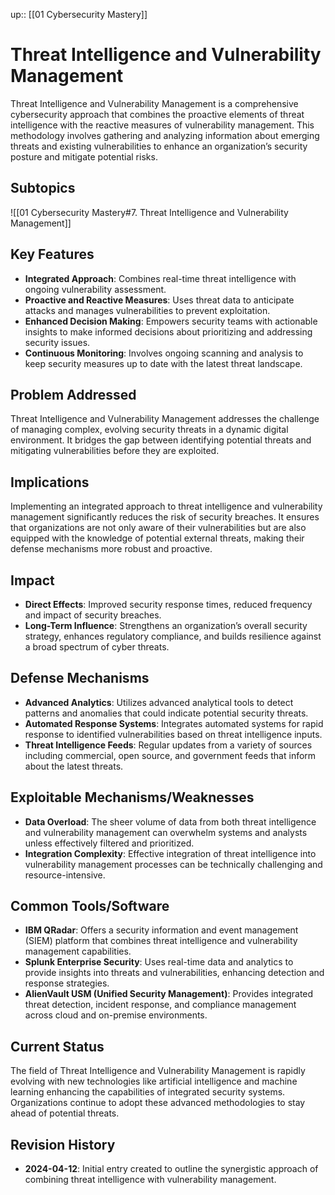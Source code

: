 up:: [[01 Cybersecurity Mastery]]

# Threat Intelligence and Vulnerability Management

Threat Intelligence and Vulnerability Management is a comprehensive cybersecurity approach that combines the proactive elements of threat intelligence with the reactive measures of vulnerability management. This methodology involves gathering and analyzing information about emerging threats and existing vulnerabilities to enhance an organization’s security posture and mitigate potential risks.

## Subtopics

![[01 Cybersecurity Mastery#7. Threat Intelligence and Vulnerability Management]]

## Key Features

- **Integrated Approach**: Combines real-time threat intelligence with ongoing vulnerability assessment.
- **Proactive and Reactive Measures**: Uses threat data to anticipate attacks and manages vulnerabilities to prevent exploitation.
- **Enhanced Decision Making**: Empowers security teams with actionable insights to make informed decisions about prioritizing and addressing security issues.
- **Continuous Monitoring**: Involves ongoing scanning and analysis to keep security measures up to date with the latest threat landscape.

## Problem Addressed

Threat Intelligence and Vulnerability Management addresses the challenge of managing complex, evolving security threats in a dynamic digital environment. It bridges the gap between identifying potential threats and mitigating vulnerabilities before they are exploited.

## Implications

Implementing an integrated approach to threat intelligence and vulnerability management significantly reduces the risk of security breaches. It ensures that organizations are not only aware of their vulnerabilities but are also equipped with the knowledge of potential external threats, making their defense mechanisms more robust and proactive.

## Impact

- **Direct Effects**: Improved security response times, reduced frequency and impact of security breaches.
- **Long-Term Influence**: Strengthens an organization’s overall security strategy, enhances regulatory compliance, and builds resilience against a broad spectrum of cyber threats.

## Defense Mechanisms

- **Advanced Analytics**: Utilizes advanced analytical tools to detect patterns and anomalies that could indicate potential security threats.
- **Automated Response Systems**: Integrates automated systems for rapid response to identified vulnerabilities based on threat intelligence inputs.
- **Threat Intelligence Feeds**: Regular updates from a variety of sources including commercial, open source, and government feeds that inform about the latest threats.

## Exploitable Mechanisms/Weaknesses

- **Data Overload**: The sheer volume of data from both threat intelligence and vulnerability management can overwhelm systems and analysts unless effectively filtered and prioritized.
- **Integration Complexity**: Effective integration of threat intelligence into vulnerability management processes can be technically challenging and resource-intensive.

## Common Tools/Software

- **IBM QRadar**: Offers a security information and event management (SIEM) platform that combines threat intelligence and vulnerability management capabilities.
- **Splunk Enterprise Security**: Uses real-time data and analytics to provide insights into threats and vulnerabilities, enhancing detection and response strategies.
- **AlienVault USM (Unified Security Management)**: Provides integrated threat detection, incident response, and compliance management across cloud and on-premise environments.

## Current Status

The field of Threat Intelligence and Vulnerability Management is rapidly evolving with new technologies like artificial intelligence and machine learning enhancing the capabilities of integrated security systems. Organizations continue to adopt these advanced methodologies to stay ahead of potential threats.

## Revision History

- **2024-04-12**: Initial entry created to outline the synergistic approach of combining threat intelligence with vulnerability management.
